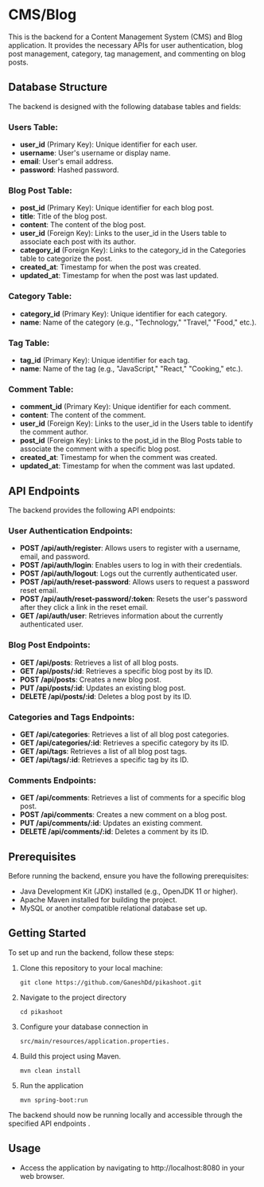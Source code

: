 # CMS/Blog

This is the backend for a Content Management System (CMS) and Blog application. It provides the necessary APIs for user authentication, blog post management, category, tag management, and commenting on blog posts.

## Database Structure

The backend is designed with the following database tables and fields:

### Users Table:
- **user_id** (Primary Key): Unique identifier for each user.
- **username**: User's username or display name.
- **email**: User's email address.
- **password**: Hashed password.


### Blog Post Table:
- **post_id** (Primary Key): Unique identifier for each blog post.
- **title**: Title of the blog post.
- **content**: The content of the blog post.
- **user_id** (Foreign Key): Links to the user_id in the Users table to associate each post with its author.
- **category_id** (Foreign Key): Links to the category_id in the Categories table to categorize the post.
- **created_at**: Timestamp for when the post was created.
- **updated_at**: Timestamp for when the post was last updated.

### Category Table:
- **category_id** (Primary Key): Unique identifier for each category.
- **name**: Name of the category (e.g., "Technology," "Travel," "Food," etc.).

### Tag Table:
- **tag_id** (Primary Key): Unique identifier for each tag.
- **name**: Name of the tag (e.g., "JavaScript," "React," "Cooking," etc.).

### Comment Table:
- **comment_id** (Primary Key): Unique identifier for each comment.
- **content**: The content of the comment.
- **user_id** (Foreign Key): Links to the user_id in the Users table to identify the comment author.
- **post_id** (Foreign Key): Links to the post_id in the Blog Posts table to associate the comment with a specific blog post.
- **created_at**: Timestamp for when the comment was created.
- **updated_at**: Timestamp for when the comment was last updated.

## API Endpoints

The backend provides the following API endpoints:

### User Authentication Endpoints:
- **POST /api/auth/register**: Allows users to register with a username, email, and password.
- **POST /api/auth/login**: Enables users to log in with their credentials.
- **POST /api/auth/logout**: Logs out the currently authenticated user.
- **POST /api/auth/reset-password**: Allows users to request a password reset email.
- **POST /api/auth/reset-password/:token**: Resets the user's password after they click a link in the reset email.
- **GET /api/auth/user**: Retrieves information about the currently authenticated user.

### Blog Post Endpoints:
- **GET /api/posts**: Retrieves a list of all blog posts.
- **GET /api/posts/:id**: Retrieves a specific blog post by its ID.
- **POST /api/posts**: Creates a new blog post.
- **PUT /api/posts/:id**: Updates an existing blog post.
- **DELETE /api/posts/:id**: Deletes a blog post by its ID.

### Categories and Tags Endpoints:
- **GET /api/categories**: Retrieves a list of all blog post categories.
- **GET /api/categories/:id**: Retrieves a specific category by its ID.
- **GET /api/tags**: Retrieves a list of all blog post tags.
- **GET /api/tags/:id**: Retrieves a specific tag by its ID.

### Comments Endpoints:
- **GET /api/comments**: Retrieves a list of comments for a specific blog post.
- **POST /api/comments**: Creates a new comment on a blog post.
- **PUT /api/comments/:id**: Updates an existing comment.
- **DELETE /api/comments/:id**: Deletes a comment by its ID.

## Prerequisites

Before running the backend, ensure you have the following prerequisites:

- Java Development Kit (JDK) installed (e.g., OpenJDK 11 or higher).
- Apache Maven installed for building the project.
- MySQL or another compatible relational database set up.

## Getting Started

To set up and run the backend, follow these steps:

1. Clone this repository to your local machine:

   ```shell
   git clone https://github.com/GaneshDd/pikashoot.git

2. Navigate to the project directory
    ```shell
   cd pikashoot

3. Configure your database connection in 
    ```shell
   src/main/resources/application.properties.

4. Build this project using Maven.
    ```shell
   mvn clean install

5. Run the application
    ```shell
   mvn spring-boot:run
   
The backend should now be running locally and accessible through the specified API endpoints .

## Usage
* Access the application by navigating to http://localhost:8080 in your web browser.


